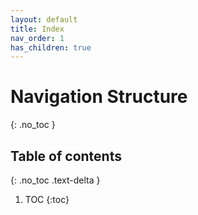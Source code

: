 ```yaml
---
layout: default
title: Index
nav_order: 1
has_children: true
---
```


# Navigation Structure
{: .no_toc }

## Table of contents
{: .no_toc .text-delta }

1. TOC
{:toc}
